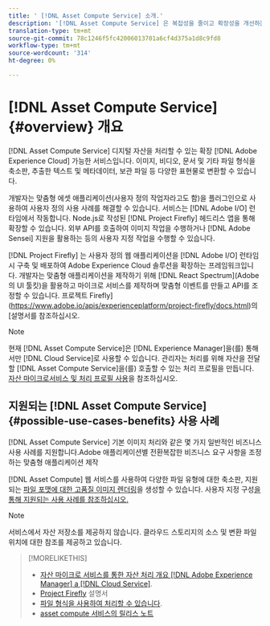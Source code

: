 ```yaml
---
title: ' [!DNL Asset Compute Service] 소개.'
description: '[!DNL Asset Compute Service] 은 복잡성을 줄이고 확장성을 개선하는 클라우드 기반의 자산 처리 서비스입니다.'
translation-type: tm+mt
source-git-commit: 78c1246f5fc42006013701a6cf4d375a1d8c9fd8
workflow-type: tm+mt
source-wordcount: '314'
ht-degree: 0%

---
```



# [!DNL Asset Compute Service] {#overview} 개요

[!DNL Asset Compute Service] 디지털 자산을 처리할 수 있는 확장  [!DNL Adobe Experience Cloud] 가능한 서비스입니다. 이미지, 비디오, 문서 및 기타 파일 형식을 축소판, 추출한 텍스트 및 메타데이터, 보관 파일 등 다양한 표현물로 변환할 수 있습니다.

개발자는 맞춤형 에셋 애플리케이션(사용자 정의 작업자라고도 함)을 플러그인으로 사용하여 사용자 정의 사용 사례를 해결할 수 있습니다. 서비스는 [!DNL Adobe I/O] 런타임에서 작동합니다. Node.js로 작성된 [!DNL Project Firefly] 헤드리스 앱을 통해 확장할 수 있습니다. 외부 API를 호출하여 이미지 작업을 수행하거나 [!DNL Adobe Sensei] 지원을 활용하는 등의 사용자 지정 작업을 수행할 수 있습니다.

[!DNL Project Firefly] 는 사용자 정의 웹 애플리케이션을  [!DNL Adobe I/O] 런타임 시 구축 및 배포하여 Adobe Experience Cloud 솔루션을 확장하는 프레임워크입니다. 개발자는 맞춤형 애플리케이션을 제작하기 위해 [!DNL React Spectrum](Adobe의 UI 툴킷)을 활용하고 마이크로 서비스를 제작하며 맞춤형 이벤트를 만들고 API를 조정할 수 있습니다. 프로젝트 Firefly](https://www.adobe.io/apis/experienceplatform/project-firefly/docs.html)의 [설명서를 참조하십시오.

>[!NOTE]
>
>현재 [!DNL Asset Compute Service]은 [!DNL Experience Manager]을(를) 통해서만 [!DNL Cloud Service]로 사용할 수 있습니다. 관리자는 처리를 위해 자산을 전달할 [!DNL Asset Compute Service]을(를) 호출할 수 있는 처리 프로필을 만듭니다. [자산 마이크로서비스 및 처리 프로필 사용](https://experienceleague.adobe.com/docs/experience-manager-cloud-service/assets/manage/asset-microservices-configure-and-use.html)을 참조하십시오.

## 지원되는 [!DNL Asset Compute Service] {#possible-use-cases-benefits} 사용 사례

[!DNL Asset Compute Service] 기본 이미지 처리와 같은 몇 가지 일반적인 비즈니스 사용 사례를 지원합니다.Adobe 애플리케이션별 전환복잡한 비즈니스 요구 사항을 조정하는 맞춤형 애플리케이션 제작

[!DNL Asset Compute] 웹 서비스를 사용하여 다양한 파일 유형에 대한 축소판, 지원되는 [ 파일 포맷에 대한 고품질 이미지 렌더링](https://experienceleague.adobe.com/docs/experience-manager-cloud-service/assets/file-format-support.html)을 생성할 수 있습니다. 사용자 지정 구성[을 통해 지원되는 사용 사례를 참조하십시오.](https://experienceleague.adobe.com/docs/experience-manager-cloud-service/assets/manage/asset-microservices-configure-and-use.html)

>[!NOTE]
>
>서비스에서 자산 저장소를 제공하지 않습니다. 클라우드 스토리지의 소스 및 변환 파일 위치에 대한 참조를 제공하고 있습니다.

<!-- TBD: Should this be mentioned in the docs?

|Asset Compute Service does not do this|Expectations from implementing client|
|---|---|
| Binary uploads or API-based asset ingestion. | Use other methods to ingest assets. |
| Store binaries or any persisted data across processing requests.| Each request is independent so treat it as a standalone request by sharing binary and processing instructions. |
| Store any configurations such as processing rules or settings for a user or an organization's account. | Add processing request to each request/instruction. |
| Direct event handling of asset creation events from storage systems and processing completed notifications, and errors. | Use Adobe I/O Events and other methods. |

-->

>[!MORELIKETHIS]
>
>* [자산 마이크로 서비스를 통한 자산 처리 개요  [!DNL Adobe Experience Manager] a [!DNL Cloud Service]](https://experienceleague.adobe.com/docs/experience-manager-cloud-service/assets/asset-microservices-overview.html).
>* [Project Firefly](https://www.adobe.io/apis/experienceplatform/project-firefly/docs.html) 설명서
>* [파일 형식을 사용하여 처리할 수 있습니다](https://experienceleague.adobe.com/docs/experience-manager-cloud-service/assets/file-format-support.html).
>* [asset compute 서비스의 릴리스 노트](release-notes.md)


<!-- **TBD:**
* Clarify the service can only be used within AEM as Cloud Service. The docs provided as context for custom application developers. Not to be used as a standalone service.
  ** and API as that plays a role in custom applications (accepting standard params, invoking Nui itself in the future, etc. (this is an outlook))

* link to aem as cloud service docs on asset ingestion and customization with processing profiles.
-->
